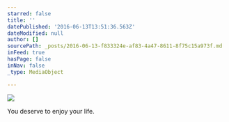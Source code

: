 ```yaml
---
starred: false
title: ''
datePublished: '2016-06-13T13:51:36.563Z'
dateModified: null
author: []
sourcePath: _posts/2016-06-13-f833324e-af83-4a47-8611-8f75c15a973f.md
inFeed: true
hasPage: false
inNav: false
_type: MediaObject

---
```

![](https://the-grid-user-content.s3-us-west-2.amazonaws.com/82bb7d93-098e-41bd-9655-de1e8802f750.jpg)

You deserve to enjoy your life.